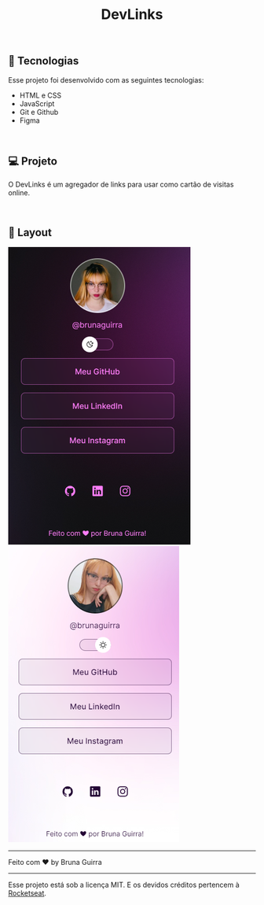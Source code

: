 <h1 align="center"> DevLinks </h1>


<br>


## 🚀 Tecnologias

Esse projeto foi desenvolvido com as seguintes tecnologias:

- HTML e CSS
- JavaScript
- Git e Github
- Figma

<br>
 
## 💻 Projeto

O DevLinks é um agregador de links para usar como cartão de visitas online.

<br>

## 🔖 Layout

<span>
  <img alt="License" src="./readme/dark.png">
  <img alt="License" src="./readme/light.png">
</span>

---

Feito com ♥ by Bruna Guirra

---


Esse projeto está sob a licença MIT. E os devidos créditos pertencem à <a href="https://www.rocketseat.com.br/" target="_blank">Rocketseat</a>.

